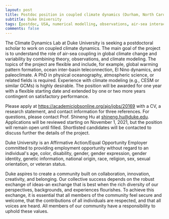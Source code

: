 ```yaml
---
layout: post
title: Postdoc position in coupled climate dynamics (Durham, North Carolina)
subtitle: Duke University
tags: [postdoc, USA, numerical modelling, observations, air-sea interactions, climate variability, climate change]
comments: false
---
```


The Climate Dynamics Lab at Duke University is seeking a postdoctoral
scholar to work on coupled climate dynamics. The main goal of the project
is to understand the role of air-sea coupling in global climate change and
variability by combining theory, observations, and climate modeling. The
topics of the project are flexible and include, for example, global warming
pattern formation, ocean inter-basin teleconnection, El Nino dynamics, and
paleoclimate. A PhD in physical oceanography, atmospheric science, or
related fields is required. Experience with climate modeling (e.g., CESM or
similar GCMs) is highly desirable. The position will be awarded for one
year with a flexible starting date and extended by one or two more years
contingent on satisfactory performance.

Please apply at https://academicjobsonline.org/ajo/jobs/20169 with a CV, a
research statement, and contact information for three references. For
questions, please contact Prof. Shineng Hu at shineng.hu@duke.edu.
Applications will be reviewed starting on November 1, 2021, but the
position will remain open until filled. Shortlisted candidates will be
contacted to discuss further the details of the project.

Duke University is an Affirmative Action/Equal Opportunity Employer
committed to providing employment opportunity without regard to an
individual's age, color, disability, gender, gender expression, gender
identity, genetic information, national origin, race, religion, sex, sexual
orientation, or veteran status.

Duke aspires to create a community built on collaboration, innovation,
creativity, and belonging. Our collective success depends on the robust
exchange of ideas-an exchange that is best when the rich diversity of our
perspectives, backgrounds, and experiences flourishes. To achieve this
exchange, it is essential that all members of the community feel secure and
welcome, that the contributions of all individuals are respected, and that
all voices are heard. All members of our community have a responsibility to
uphold these values.
